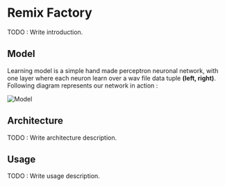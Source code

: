 # Remix Factory

TODO : Write introduction.

## Model

Learning model is a simple hand made perceptron neuronal network, with one layer where each neuron
learn over a wav file data tuple **(left, right)**. Following diagram represents our network in action :

![Model](https://github.com/Faylixe/remix-factory/blob/master/docs/model.png?raw=true)

## Architecture

TODO : Write architecture description.

## Usage

TODO : Write usage description.
